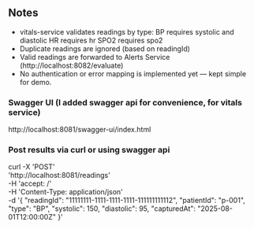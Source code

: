##  Notes
- vitals-service validates readings by type:
  BP requires systolic and diastolic
  HR requires hr
  SPO2 requires spo2
-  Duplicate readings are ignored (based on readingId)
-  Valid readings are forwarded to Alerts Service (http://localhost:8082/evaluate)
-  No authentication or error mapping is implemented yet — kept simple for demo.

###  Swagger UI (I added swagger api for convenience, for vitals service)
http://localhost:8081/swagger-ui/index.html

###  Post results via curl or using swagger api
curl -X 'POST' \
'http://localhost:8081/readings' \
-H 'accept: /' \
-H 'Content-Type: application/json' \
-d '{
"readingId": "11111111-1111-1111-1111-111111111112",
"patientId": "p-001",
"type": "BP",
"systolic": 150,
"diastolic": 95,
"capturedAt": "2025-08-01T12:00:00Z"
}'
